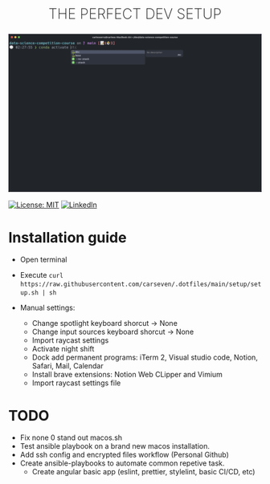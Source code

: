 <h2 style="
    text-align: center;
    font-weight:200;
    font-size: 28px;
    text-transform: uppercase;
">The perfect dev setup</h2>
<p align="center">
    <img src="terminal.png"/>
</p>

[![License: MIT](https://img.shields.io/badge/License-MIT-yellow.svg)](https://opensource.org/licenses/MIT)
[![LinkedIn](https://img.shields.io/badge/Follow-linkedin-0077b5.svg?style=flat-square)](https://www.linkedin.com/in/carles-serra-vendrell/)

# Installation guide

- Open terminal
- Execute
  `curl https://raw.githubusercontent.com/carseven/.dotfiles/main/setup/setup.sh | sh`

- Manual settings:
    <!-- Preferences > Keyboard > Shortcuts -->
  - Change spotlight keyboard shorcut -> None
  - Change input sources keyboard shorcut -> None
  - Import raycast settings
  - Activate night shift
  - Dock add permanent programs: iTerm 2, Visual studio code, Notion, Safari, Mail, Calendar
  - Install brave extensions: Notion Web CLipper and Vimium
  - Import raycast settings file

# TODO

- Fix none 0 stand out macos.sh
- Test ansible playbook on a brand new macos installation.
- Add ssh config and encrypted files workflow (Personal Github)
- Create ansible-playbooks to automate common repetive task.
  - Create angular basic app (eslint, prettier, stylelint, basic CI/CD, etc)
